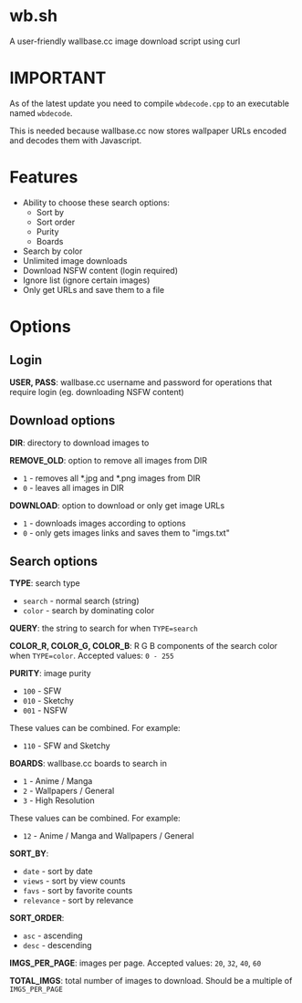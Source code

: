 wb.sh
=====

A user-friendly wallbase.cc image download script using curl

IMPORTANT
=========

As of the latest update you need to compile `wbdecode.cpp` to an executable named `wbdecode`.

This is needed because wallbase.cc now stores wallpaper URLs encoded and decodes them with Javascript.

Features
========

- Ability to choose these search options:
	- Sort by
	- Sort order
	- Purity
	- Boards
- Search by color
- Unlimited image downloads
- Download NSFW content (login required)
- Ignore list (ignore certain images)
- Only get URLs and save them to a file

Options
=======

Login
-----

**USER, PASS**:
wallbase.cc username and password for operations that require login (eg. downloading NSFW content)

Download options
----------------

**DIR**:
directory to download images to

**REMOVE_OLD**:
option to remove all images from DIR
- `1` - removes all *.jpg and *.png images from DIR
- `0` - leaves all images in DIR

**DOWNLOAD**:
option to download or only get image URLs
- `1` - downloads images according to options
- `0` - only gets images links and saves them to "imgs.txt"

Search options
--------------

**TYPE**:
search type
- `search` - normal search (string)
- `color` - search by dominating color

**QUERY**:
the string to search for when `TYPE=search`

**COLOR_R, COLOR_G, COLOR_B**:
R G B components of the search color when `TYPE=color`. Accepted values: `0 - 255`

**PURITY**:
image purity
- `100` - SFW
- `010` - Sketchy
- `001` - NSFW

These values can be combined. For example:
- `110` - SFW and Sketchy

**BOARDS**:
wallbase.cc boards to search in
- `1` - Anime / Manga
- `2` - Wallpapers / General
- `3` - High Resolution

These values can be combined. For example:
- `12` - Anime / Manga and Wallpapers / General

**SORT_BY**:
- `date` - sort by date
- `views` - sort by view counts
- `favs` - sort by favorite counts
- `relevance` - sort by relevance

**SORT_ORDER**:
- `asc` - ascending
- `desc` - descending

**IMGS_PER_PAGE**:
images per page. Accepted values: `20`, `32`, `40`, `60`

**TOTAL_IMGS**:
total number of images to download. Should be a multiple of `IMGS_PER_PAGE`